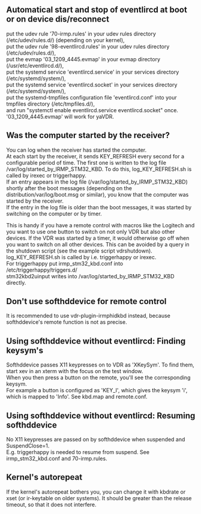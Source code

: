 ## Automatical start and stop of eventlircd at boot or on device dis/reconnect
put the udev rule '70-irmp.rules' in your udev rules directory (/etc/udev/rules.d/) (depending on your kernel),  
put the udev rule '98-eventlircd.rules' in your udev rules directory (/etc/udev/rules.d/),  
put the evmap '03_1209_4445.evmap' in your evmap directory (/usr/etc/eventlircd.d/),  
put the systemd service 'eventlircd.service' in your services directory (/etc/systemd/system/),  
put the systemd service 'eventlircd.socket' in your services directory (/etc/systemd/system/),  
put the systemd-tmpfiles configuration file 'eventlircd.conf' into your tmpfiles directory (/etc/tmpfiles.d/),  
and run "systemctl enable eventlircd.service eventlircd.socket" once.  
'03_1209_4445.evmap' will work for yaVDR.

## Was the computer started by the receiver?
You can log when the receiver has started the computer.  
At each start by the receiver, it sends KEY_REFRESH every second for a configurable period of time. The first one is written to the log file /var/log/started_by_IRMP_STM32_KBD. To do this, log_KEY_REFRESH.sh is called by irexec or triggerhappy.  
If an entry appears in the log file (/var/log/started_by_IRMP_STM32_KBD) shortly after the boot messages (depending on the distribution/var/log/boot.msg or similar), you know that the computer was started by the receiver.  
If the entry in the log file is older than the boot messages, it was started by switching on the computer or by timer.

This is handy if you have a remote control with macros like the Logitech and you want to use one button to switch on not only VDR but also other devices. If the VDR was started by a timer, it would otherwise go off when you want to switch on all other devices. This can be avoided by a query in the shutdown script (see the example script vdrshutdown).  
log_KEY_REFRESH.sh is called by i.e. triggerhappy or irexec.  
For triggerhappy put irmp_stm32_kbd.conf into /etc/triggerhappy/triggers.d/  
stm32kbd2uinput writes into /var/log/started_by_IRMP_STM32_KBD directly.

## Don't use softhddevice for remote control
It is recommended to use vdr-plugin-irmphidkbd instead, because softhddevice's remote function is not as precise.


## Using softhddevice without eventlircd: Finding keysym's
Softhddevice passes X11 keypresses on to VDR as 'XKeySym'. To find them, start xev in an xterm with the focus on the test window.  
When you then press a button on the remote, you'll see the corresponding keysym.  
For example a button is configured as 'KEY_I', which gives the keysym 'i', which is mapped to 'Info'. See kbd.map and remote.conf.

## Using softhddevice without eventlircd: Resuming softhddevice
No X11 keypresses are passed on by softhddevice when suspended and SuspendClose=1.  
E.g. triggerhappy is needed to resume from suspend. See irmp_stm32_kbd.conf and 70-irmp.rules.

## Kernel's autorepeat
If the kernel's autorepeat bothers you, you can change it with kbdrate or xset (or ir-keytable on older systems). It should be greater than the release timeout, so that it does not interfere.
